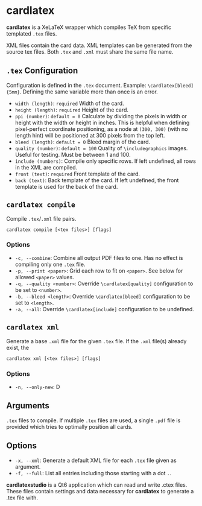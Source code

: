 # cardlatex

**cardlatex** is a XeLaTeX wrapper which compiles TeX from specific templated `.tex` files. 

XML files contain the card data. XML templates can be generated from the source tex files. 
Both `.tex` and `.xml` must share the same file name.

## `.tex` Configuration

Configuration is defined in the `.tex` document. Example: `\cardlatex[bleed]{5mm}`. Defining the same variable more than once is an error.

- `width (length)`: `required` Width of the card.
- `height (length)`: `required` Height of the card.
- `ppi (number)`: `default = 0` Calculate by dividing the pixels in width or height with the width or height in inches. 
This is helpful when defining pixel-perfect coordinate positioning, as a node at `(300, 300)` (with no length hint) will be positioned at 300 pixels from the top left.
- `bleed (length)`: `default = 0` Bleed margin of the card.
- `quality (number)`: `default = 100` Quality of `\includegraphics` images. Useful for testing. Must be between 1 and 100.
- `include (numbers)`: Compile only specific rows. If left undefined, all rows in the XML are compiled.
- `front (text)`: `required` Front template of the card.
- `back (text)`: Back template of the card. If left undefined, the front template is used for the back of the card.

## `cardlatex compile`

Compile `.tex`/`.xml` file pairs.

`cardlatex compile [<tex files>] [flags]`

### Options

- `-c, --combine`: Combine all output PDF files to one. Has no effect is compiling only one `.tex` file.
- `-p, --print <paper>`: Grid each row to fit on `<paper>`. See below for allowed `<paper>` values.
- `-q, --quality <number>`: Override `\cardlatex[quality]` configuration to be set to `<number>`.
- `-b, --bleed <length>`: Override `\cardlatex[bleed]` configuration to be set to `<length>`.
- `-a, --all`: Override `\cardlatex[include]` configuration to be undefined.

## `cardlatex xml`

Generate a base `.xml` file for the given `.tex` file. If the `.xml` file(s) already exist, the 

`cardlatex xml [<tex files>] [flags]`

### Options

- `-n, --only-new`: D


## Arguments

`.tex` files to compile. If multiple `.tex` files are used, a single `.pdf` file is provided which tries to optimally position all cards.

## Options

- `-x, --xml`: Generate a default XML file for each `.tex` file given as argument.
- `-f, --full`: List all entries including those starting with a dot `.`.

**cardlatexstudio** is a Qt6 application which can read and write .ctex files. These files contain settings and data necessary for **cardlatex** to generate a .tex file with.
